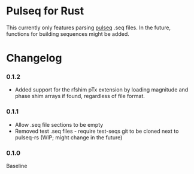 # Pulseq for Rust

This currently only features parsing [pulseq](https://pulseq.github.io/) .seq files.
In the future, functions for building sequences might be added.

# Changelog

### 0.1.2
- Added support for the rfshim pTx extension by loading magnitude and phase shim arrays if found, regardless of file format.

### 0.1.1
- Allow .seq file sections to be empty
- Removed test .seq files - require test-seqs git to be cloned next to pulseq-rs (WIP; might change in the future)

### 0.1.0
Baseline
